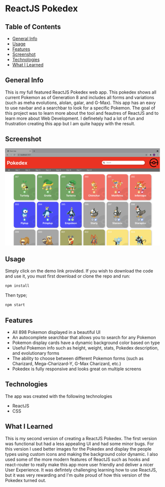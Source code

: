 # ReactJS Pokedex
## Table of Contents
* [General Info](#general-info)
* [Usage](#usage)
* [Features](#features)
* [Screenshot](#screenshot)
* [Technologies](#technologies)
* [What I Learned](#what-i-learned)


## General Info
This is my full featured ReactJS Pokedex web app. This pokedex shows all current Pokemon as of Generation 8 and includes all forms and variations (such as meha evolutions, alolan, galar, and G-Max). This app has an eavy to use navbar and a searchbar to look for a specific Pokemon. The goal of this project was to learn more about the tool and feautres of ReactJS and to learn more about Web Development. I definetely had a lot of fun and frustration creating this app but I am quite happy with the result. 

## Screenshot
![ScreenShot](https://github.com/Leopoldov95/Pokedex-React-Modern/blob/main/pokedex_screenshot.png?raw=true)

## Usage
Simply click on the demo link provided.
If you wish to download the code and use it, you must first download or clone the repo and run:
```bash
npm install
```

Then type;
```bash
npm start 
```

## Features
* All 898 Pokemon displayed in a beautiful UI
* An autocomplete searchbar that allows you to search for any Pokemon
* Pokemon display cards have a dynamic background color based on type
* Useful Pokemon info such as height, weight, stats, Pokedex description, and evolutionary forms
* The ability to choose between different Pokemon forms (such as Charizard, Mega-Charizard-Y, G-Max Charizard, etc.)
* Pokedex is fully responsive and looks great on multiple screens


## Technologies
The app was created with the following technologies
* ReactJS
* CSS


## What I Learned
This is my second version of creating a ReactJS Pokedex. The first version was functional but had a less appealing UI and had some minor bugs. For this version I used better images for the Pokedex and display the people types using custom icons and making the background color dynamic. I also used some of the more modern features of ReactJS such as hooks and react-router to really make this app more user friendly and deliver a nicer User Experience. It was defintely challenging learning how to use ReactJS, but it was very rewarding and I'm quite proud of how this version of the Pokedex turned out.
